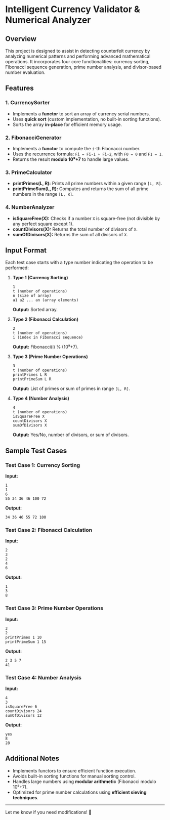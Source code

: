 # Intelligent Currency Validator & Numerical Analyzer

## Overview
This project is designed to assist in detecting counterfeit currency by analyzing numerical patterns and performing advanced mathematical operations. It incorporates four core functionalities: currency sorting, Fibonacci sequence generation, prime number analysis, and divisor-based number evaluation.

## Features

### 1. CurrencySorter
- Implements a **functor** to sort an array of currency serial numbers.
- Uses **quick sort** (custom implementation, no built-in sorting functions).
- Sorts the array **in-place** for efficient memory usage.

### 2. FibonacciGenerator
- Implements a **functor** to compute the `i`-th Fibonacci number.
- Uses the recurrence formula: `Fi = Fi-1 + Fi-2`, with `F0 = 0` and `F1 = 1`.
- Returns the result **modulo 10⁹+7** to handle large values.

### 3. PrimeCalculator
- **printPrimes(L, R):** Prints all prime numbers within a given range `[L, R]`.
- **printPrimeSum(L, R):** Computes and returns the sum of all prime numbers in the range `[L, R]`.

### 4. NumberAnalyzer
- **isSquareFree(X):** Checks if a number `X` is square-free (not divisible by any perfect square except 1).
- **countDivisors(X):** Returns the total number of divisors of `X`.
- **sumOfDivisors(X):** Returns the sum of all divisors of `X`.

## Input Format

Each test case starts with a type number indicating the operation to be performed:

1. **Type 1 (Currency Sorting)**
   ```
   1
   t (number of operations)
   n (size of array)
   a1 a2 ... an (array elements)
   ```
   **Output:** Sorted array.

2. **Type 2 (Fibonacci Calculation)**
   ```
   2
   t (number of operations)
   i (index in Fibonacci sequence)
   ```
   **Output:** Fibonacci(i) % (10⁹+7).

3. **Type 3 (Prime Number Operations)**
   ```
   3
   t (number of operations)
   printPrimes L R
   printPrimeSum L R
   ```
   **Output:** List of primes or sum of primes in range `[L, R]`.

4. **Type 4 (Number Analysis)**
   ```
   4
   t (number of operations)
   isSquareFree X
   countDivisors X
   sumOfDivisors X
   ```
   **Output:** Yes/No, number of divisors, or sum of divisors.

## Sample Test Cases

### Test Case 1: Currency Sorting
**Input:**
```
1
1
6
55 34 36 46 100 72
```
**Output:**
```
34 36 46 55 72 100
```

### Test Case 2: Fibonacci Calculation
**Input:**
```
2
3
2
4
6
```
**Output:**
```
1
3
8
```

### Test Case 3: Prime Number Operations
**Input:**
```
3
2
printPrimes 1 10
printPrimeSum 1 15
```
**Output:**
```
2 3 5 7
41
```

### Test Case 4: Number Analysis
**Input:**
```
4
3
isSquareFree 6
countDivisors 24
sumOfDivisors 12
```
**Output:**
```
yes
8
28
```

## Additional Notes
- Implements functors to ensure efficient function execution.
- Avoids built-in sorting functions for manual sorting control.
- Handles large numbers using **modular arithmetic** (Fibonacci modulo 10⁹+7).
- Optimized for prime number calculations using **efficient sieving techniques**.

---

Let me know if you need modifications! 🚀


